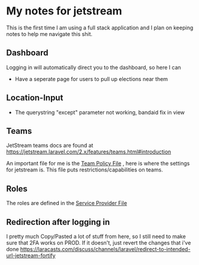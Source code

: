 # My notes for jetstream

This is the first time I am using a full stack application and I plan on keeping notes to help me navigate this shit.

## Dashboard
Logging in will automatically direct you to the dashboard, so here I can
- Have a seperate page for users to pull up elections near them

## Location-Input
- The querystring "except" parameter not working, bandaid fix in view

## Teams
JetStream teams docs are found at https://jetstream.laravel.com/2.x/features/teams.html#introduction

An important file for me is the [Team Policy File](/app/Policies/TeamPolicy.php) , here is where the settings for jetstream is. This file puts restrictions/capabilities on teams.

## Roles
The roles are defined in the [Service Provider File](app/Providers/JetstreamServiceProvider.php)

## Redirection after logging in
I pretty much Copy/Pasted a lot of stuff from here, so I still need to make sure that 2FA works on PROD. If it doesn't, just revert the changes that i've done
https://laracasts.com/discuss/channels/laravel/redirect-to-intended-url-jetstream-fortify
